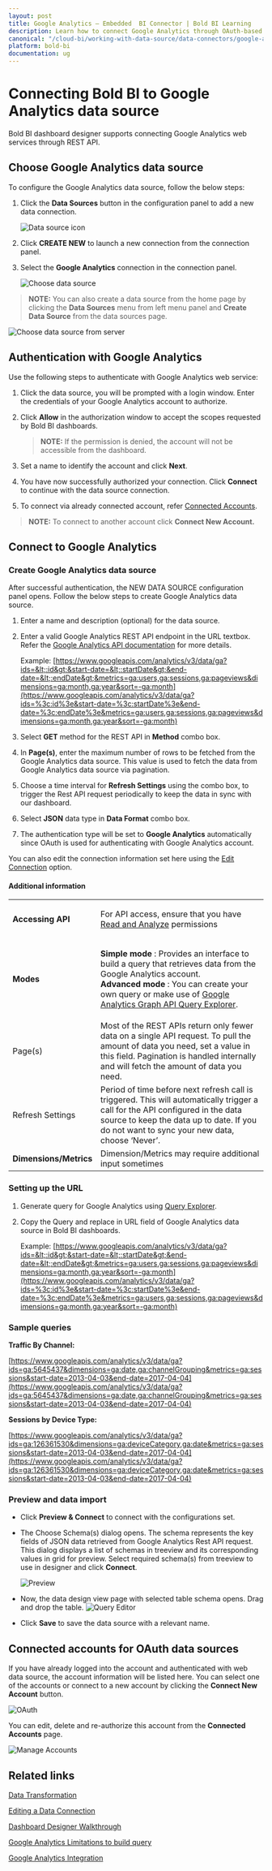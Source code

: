 ```yaml
---
layout: post
title: Google Analytics – Embedded  BI Connector | Bold BI Learning
description: Learn how to connect Google Analytics through OAuth-based authentication with Bold BI Embedded  and create data source.
canonical: "/cloud-bi/working-with-data-source/data-connectors/google-analytics/"
platform: bold-bi
documentation: ug
---
```


# Connecting Bold BI to Google Analytics data source
Bold BI dashboard designer supports connecting Google Analytics web services through REST API. 

## Choose Google Analytics data source
To configure the Google Analytics data source, follow the below steps:
1. Click the **Data Sources** button in the configuration panel to add a new data connection.

   ![Data source icon](/static/assets/embedded/working-with-datasource/data-connectors/images/common/DataSourcesIcon.png)

2. Click **CREATE NEW** to launch a new connection from the connection panel.
3. Select the **Google Analytics** connection in the connection panel.

   ![Choose data source](/static/assets/embedded/working-with-datasource/data-connectors/images/GoogleAnalytics/ChooseDS.png)

> **NOTE:**  You can also create a data source from the home page by clicking the **Data Sources** menu from left menu panel and **Create Data Source** from the data sources page.

   ![Choose data source from server](/static/assets/embedded/working-with-datasource/data-connectors/images/GoogleAnalytics/ChooseDS_Server.png)

## Authentication with Google Analytics
Use the following steps to authenticate with Google Analytics web service:

1. Click the data source, you will be prompted with a login window. Enter the credentials of your Google Analytics account to authorize.
2. Click **Allow** in the authorization window to accept the scopes requested by Bold BI dashboards.

   > **NOTE:**  If the permission is denied, the account will not be accessible from the dashboard.
   
3. Set a name to identify the account and click **Next**. 
4. You have now successfully authorized your connection. Click **Connect** to continue with the data source connection.
5. To connect via already connected account, refer [Connected Accounts](/embedded-bi/working-with-data-source/data-connectors/google-analytics/#connected-accounts-for-oauth-data-sources).

> **NOTE:**  To connect to another account click **Connect New Account.**


## Connect to Google Analytics
### Create Google Analytics data source
After successful authentication, the NEW DATA SOURCE configuration panel opens. Follow the below steps to create Google Analytics data source.
1. Enter a name and description (optional) for the data source.
2. Enter a valid Google Analytics REST API endpoint in the URL textbox. Refer the [Google Analytics API documentation](https://developers.google.com/analytics/devguides/config/mgmt/v3/mgmtReference/) for more details.

    Example: [https://www.googleapis.com/analytics/v3/data/ga?ids=&lt;:id&gt;&start-date=&lt;:startDate&gt;&end-date=&lt;:endDate&gt;&metrics=ga:users,ga:sessions,ga:pageviews&dimensions=ga:month,ga:year&sort=-ga:month](https://www.googleapis.com/analytics/v3/data/ga?ids=%3c:id%3e&start-date=%3c:startDate%3e&end-date=%3c:endDate%3e&metrics=ga:users,ga:sessions,ga:pageviews&dimensions=ga:month,ga:year&sort=-ga:month)    
3. Select **GET** method for the REST API in **Method** combo box.
4. In **Page(s)**, enter the maximum number of rows to be fetched from the Google Analytics data source. This value is used to fetch the data from Google Analytics data source via pagination.
5. Choose a time interval for **Refresh Settings** using the combo box, to trigger the Rest API request periodically to keep the data in sync with our dashboard.  
6. Select **JSON** data type in **Data Format** combo box.
7. The authentication type will be set to **Google Analytics** automatically since OAuth is used for authenticating with Google Analytics account.

You can also edit the connection information set here using the [Edit Connection](/embedded-bi/working-with-data-source/editing-a-data-connection/) option.

#### Additional information
<table width="600">
<tr>
<td><b>Accessing API</b></td>
<td>

For API access, ensure that you have [Read and Analyze](https://support.google.com/analytics/answer/2884495) permissions

</td>
</tr>
<td><b>Modes</b></td>
<td>

  <b>Simple mode </b>: Provides an interface to build a query that retrieves data from the Google Analytics account.<br>
  <b>Advanced mode </b>: You can create your own query or make use of [Google Analytics Graph API Query Explorer](https://ga-dev-tools.appspot.com/query-explorer/).

</td>
</tr>
<tr>
<td>
Page(s)
</td>
<td>
Most of the REST APIs return only fewer data on a single API request. To pull the amount of data you need, set a value in this field.  
Pagination is handled internally and will fetch the amount of data you need.
</td>
</tr>
<tr>
<td>
Refresh Settings
</td>
<td>
Period of time before next refresh call is triggered. This will automatically trigger a call for the API configured in the data source to keep the data up to date. If you do not want to sync your new data, choose ‘Never’.
</td>
</tr>
<tr>
<td><b>Dimensions/Metrics</b></td>
<td>Dimension/Metrics may require additional input sometimes</td>
</tr>
</table>

### Setting up the URL

1. Generate query for Google Analytics using [Query Explorer](https://ga-dev-tools.appspot.com/query-explorer/).
2. Copy the Query and replace in  URL field of Google Analytics data source in Bold BI dashboards.

   Example: [https://www.googleapis.com/analytics/v3/data/ga?ids=&lt;:id&gt;&start-date=&lt;:startDate&gt;&end-date=&lt;:endDate&gt;&metrics=ga:users,ga:sessions,ga:pageviews&dimensions=ga:month,ga:year&sort=-ga:month](https://www.googleapis.com/analytics/v3/data/ga?ids=%3c:id%3e&start-date=%3c:startDate%3e&end-date=%3c:endDate%3e&metrics=ga:users,ga:sessions,ga:pageviews&dimensions=ga:month,ga:year&sort=-ga:month)  

### Sample queries
**Traffic By Channel:**

[https://www.googleapis.com/analytics/v3/data/ga?ids=ga:5645437&dimensions=ga:date,ga:channelGrouping&metrics=ga:sessions&start-date=2013-04-03&end-date=2017-04-04](https://www.googleapis.com/analytics/v3/data/ga?ids=ga:5645437&dimensions=ga:date,ga:channelGrouping&metrics=ga:sessions&start-date=2013-04-03&end-date=2017-04-04)

**Sessions by Device Type:**

[https://www.googleapis.com/analytics/v3/data/ga?ids=ga:126361530&dimensions=ga:deviceCategory,ga:date&metrics=ga:sessions&start-date=2013-04-03&end-date=2017-04-04](https://www.googleapis.com/analytics/v3/data/ga?ids=ga:126361530&dimensions=ga:deviceCategory,ga:date&metrics=ga:sessions&start-date=2013-04-03&end-date=2017-04-04)

### Preview and data import
* Click **Preview & Connect** to connect with the configurations set.
* The Choose Schema(s) dialog opens. The schema represents the key fields of JSON data retrieved from Google Analytics Rest API request. This dialog displays a list of schemas in treeview and its corresponding values in grid for preview. Select required schema(s) from treeview to use in designer and click **Connect**.

   ![Preview](/static/assets/embedded/working-with-datasource/data-connectors/images/common/Preview.png)

* Now, the data design view page with selected table schema opens. Drag and drop the table.
   ![Query Editor](/static/assets/embedded/working-with-datasource/data-connectors/images/common/QueryEditor.png)

* Click **Save** to save the data source with a relevant name.

## Connected accounts for OAuth data sources
If you have already logged into the account and authenticated with web data source, the account information will be listed here. You can select one of the accounts or connect to a new account by clicking the **Connect New Account** button.

   ![OAuth](/static/assets/embedded/working-with-datasource/data-connectors/images/GoogleAnalytics/OAuthDS.png)

You can edit, delete and re-authorize this account from the **Connected Accounts** page.

   ![Manage Accounts](/static/assets/embedded/working-with-datasource/data-connectors/images/GoogleAnalytics/ManageDS.png)

## Related links
[Data Transformation](/embedded-bi/working-with-data-source/transforming-data/joining-table/)

[Editing a Data Connection](/embedded-bi/working-with-data-source/editing-a-data-connection/)   

[Dashboard Designer Walkthrough](/embedded-bi/getting-started/quick-start/)

[Google Analytics Limitations to build query](https://developers.google.com/analytics/devguides/reporting/core/v3/reference#largeDataResults)

[Google Analytics Integration](https://www.boldbi.com/integrations/google-analytics?utm_source=syncfusion&utm_medium=documentation&utm_campaign=boldbigoolgleanalyticsintegration)
